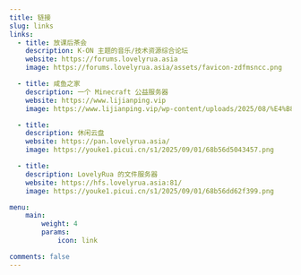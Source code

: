 ```yaml
---
title: 链接
slug: links
links:
  - title: 放课后茶会
    description: K-ON 主题的音乐/技术资源综合论坛
    website: https://forums.lovelyrua.asia
    image: https://forums.lovelyrua.asia/assets/favicon-zdfmsncc.png

  - title: 咸鱼之家
    description: 一个 Minecraft 公益服务器
    website: https://www.lijianping.vip
    image: https://www.lijianping.vip/wp-content/uploads/2025/08/%E4%B8%8B%E8%BD%BD.jpg

  - title: 
    description: 休闲云盘
    website: https://pan.lovelyrua.asia/
    image: https://youke1.picui.cn/s1/2025/09/01/68b56d5043457.png

  - title: 
    description: LovelyRua 的文件服务器
    website: https://hfs.lovelyrua.asia:81/
    image: https://youke1.picui.cn/s1/2025/09/01/68b56dd62f399.png

menu:
    main: 
        weight: 4
        params:
            icon: link

comments: false
---
```

